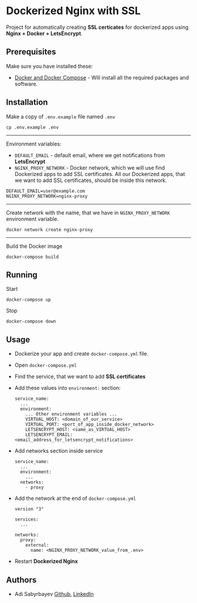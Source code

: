 # Dockerized Nginx with SSL

Project for automatically creating **SSL certicates** for dockerized apps using **Nginx + Docker + LetsEncrypt**.

## Prerequisites

Make sure you have installed these:
- [Docker and Docker Compose](https://phoenixnap.com/kb/install-docker-compose-on-ubuntu-20-04) - Will install all the required packages and software.

## Installation

Make a copy of `.env.example` file named `.env`

```shell script
cp .env.example .env
```

---

Environment variables:
- `DEFAULT_EMAIL` - default email, where we get notifications from **LetsEncrypt**
- `NGINX_PROXY_NETWORK` - Docker network, which we will use find Dockerized apps to add SSL certificates. All our Dockerized apps, that we want to add SSL certificates, should be inside this network.

```dotenv
DEFAULT_EMAIL=user@example.com
NGINX_PROXY_NETWORK=nginx-proxy
```

---

Create network with the name, that we have in `NGINX_PROXY_NETWORK` environment variable.

```shell script
docker network create nginx-proxy
```

---

Build the Docker image

```shell script
docker-compose build
```

## Running

Start
```
docker-compose up
```

Stop
```
docker-compose down
```

## Usage

- Dockerize your app and create `docker-compose.yml` file.
- Open `docker-compose.yml`
- Find the service, that we want to add **SSL certificates**
- Add these values into `environment:` section:

    ```
    service_name:
      ...
      environment:
        ... Other environment variables ...
        VIRTUAL_HOST: <domain_of_our_service>
        VIRTUAL_PORT: <port_of_app_inside_docker_network>
        LETSENCRYPT_HOST: <same_as_VIRTUAL_HOST>
        LETSENCRYPT_EMAIL: <email_address_for_letsencrypt_notifications>
    ```

- Add networks section inside service

    ```
    service_name:
      ...
      environment:
        ...
      networks:
        - proxy
    ```

- Add the network at the end of `docker-compose.yml`

    ```
    version "3"

    services:
      ...

    networks:
      proxy:
        external:
          name: <NGINX_PROXY_NETWORK_value_from_.env>
    ```

- Restart **Dockerized Nginx**


## Authors
- Adi Sabyrbayev [Github](https://github.com/madrigals1), [LinkedIn](https://www.linkedin.com/in/madrigals1/)